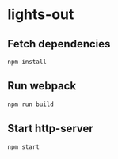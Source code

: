 # lights-out

## Fetch dependencies
```
npm install
```

## Run webpack
```
npm run build
```

## Start http-server
```
npm start
```

